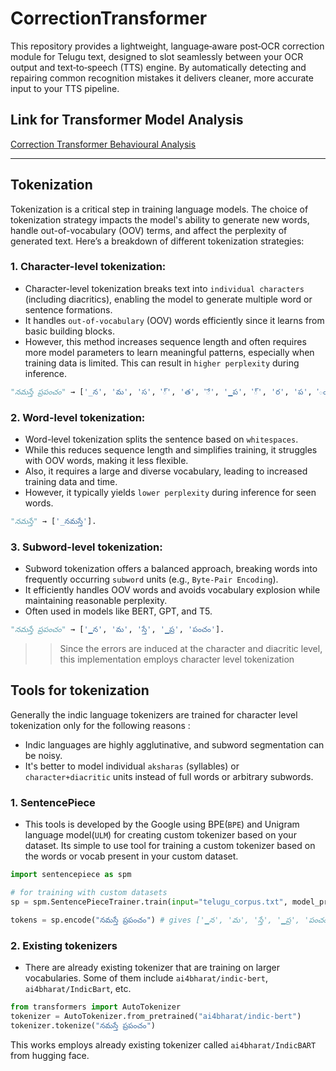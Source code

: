 # CorrectionTransformer
This repository provides a lightweight, language‑aware post‑OCR correction module for Telugu text, designed to slot seamlessly between your OCR output and text‑to‑speech (TTS) engine. By automatically detecting and repairing common recognition mistakes it delivers cleaner, more accurate input to your TTS pipeline.

## Link for Transformer Model Analysis
[Correction Transformer Behavioural Analysis](https://1drv.ms/x/c/86872f53ce0b52ca/ERfeX1byY3RKncKWiVmJbqgBrByVP9H7QTAofnHT3465iA?e=xSInBb)

---

## Tokenization
Tokenization is a critical step in training language models. The choice of tokenization strategy impacts the model's ability to generate new words, handle out-of-vocabulary (OOV) terms, and affect the perplexity of generated text. Here’s a breakdown of different tokenization strategies:

### 1. Character-level tokenization:

- Character-level tokenization breaks text into `individual characters` (including diacritics), enabling the model to generate multiple word or sentence formations.
- It handles `out-of-vocabulary` (OOV) words efficiently since it learns from basic building blocks.
- However, this method increases sequence length and often requires more model parameters to learn meaningful patterns, especially when training data is limited. This can result in `higher perplexity` during inference.
```python
"నమస్తే ప్రపంచం" → ['_న', 'మ', 'స', '్', 'త', 'ే', '▁ప', '్', 'ర', 'ప', 'ం' 'చ', 'ం'].
```

### 2. Word-level tokenization:

- Word-level tokenization splits the sentence based on `whitespaces`.
- While this reduces sequence length and simplifies training, it struggles with OOV words, making it less flexible.
- Also, it requires a large and diverse vocabulary, leading to increased training data and time.
- However, it typically yields `lower perplexity` during inference for seen words.
```python
"నమస్తే" → ['_నమస్తే'].
```

### 3. Subword-level tokenization:

- Subword tokenization offers a balanced approach, breaking words into frequently occurring `subword` units (e.g., `Byte-Pair Encoding`).
- It efficiently handles OOV words and avoids vocabulary explosion while maintaining reasonable perplexity.
- Often used in models like BERT, GPT, and T5.
```python
"నమస్తే ప్రపంచం" → ['▁న', 'మ', 'స్తే', '▁ప్ర', 'పంచం'].
```

>> Since the errors are induced at the character and diacritic level, this implementation employs character level tokenization

## Tools for tokenization

Generally the indic language tokenizers are trained for character level tokenization only for the following reasons : 
- Indic languages are highly agglutinative, and subword segmentation can be noisy.
- It's better to model individual `aksharas` (syllables) or `character+diacritic` units instead of full words or arbitrary subwords.

### 1. SentencePiece
- This tools is developed by the Google using BPE(`BPE`) and Unigram language model(`ULM`) for creating custom tokenizer based on your dataset. Its simple to use tool for training a custom tokenizer based on the words or vocab present in your custom dataset. 

```python
import sentencepiece as spm

# for training with custom datasets
sp = spm.SentencePieceTrainer.train(input="telugu_corpus.txt", model_prefix="telugu_model", vocab_size=16000)

tokens = sp.encode("నమస్తే ప్రపంచం") # gives ['▁న', 'మ', 'స్తే', '▁ప్ర', 'పంచం'] 
```

### 2. Existing tokenizers
- There are already existing tokenizer that are training on larger vocabularies. Some of them include `ai4bharat/indic-bert`, `ai4bharat/IndicBart`, etc. 

```python
from transformers import AutoTokenizer
tokenizer = AutoTokenizer.from_pretrained("ai4bharat/indic-bert")
tokenizer.tokenize("నమస్తే ప్రపంచం")
```

This works employs already existing tokenizer called `ai4bharat/IndicBART` from hugging face.
